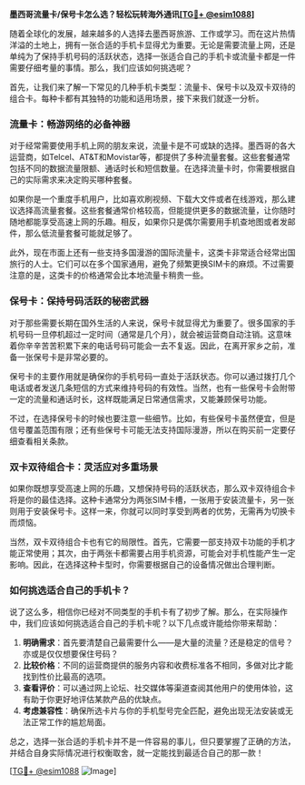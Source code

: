**墨西哥流量卡/保号卡怎么选？轻松玩转海外通讯[[TG💪+ @esim1088](https://t.me/s/esim1088)]**

随着全球化的发展，越来越多的人选择去墨西哥旅游、工作或学习。而在这片热情洋溢的土地上，拥有一张合适的手机卡显得尤为重要。无论是需要流量上网，还是单纯为了保持手机号码的活跃状态，选择一张适合自己的手机卡或流量卡都是一件需要仔细考量的事情。那么，我们应该如何挑选呢？

首先，让我们来了解一下常见的几种手机卡类型：流量卡、保号卡以及双卡双待的组合卡。每种卡都有其独特的功能和适用场景，接下来我们就逐一分析。

### 流量卡：畅游网络的必备神器

对于经常需要使用手机上网的朋友来说，流量卡是不可或缺的选择。墨西哥的各大运营商，如Telcel、AT&T和Movistar等，都提供了多种流量套餐。这些套餐通常包括不同的数据流量限额、通话时长和短信数量。在选择流量卡时，你需要根据自己的实际需求来决定购买哪种套餐。

如果你是一个重度手机用户，比如喜欢刷视频、下载大文件或者在线游戏，那么建议选择高流量套餐。这些套餐通常价格较高，但能提供更多的数据流量，让你随时随地都能享受高速上网的乐趣。相反，如果你只是偶尔需要用手机查地图或者发邮件，那么低流量套餐可能就足够了。

此外，现在市面上还有一些支持多国漫游的国际流量卡，这类卡非常适合经常出国旅行的人士。它们可以在多个国家通用，避免了频繁更换SIM卡的麻烦。不过需要注意的是，这类卡的价格通常会比本地流量卡稍贵一些。

### 保号卡：保持号码活跃的秘密武器

对于那些需要长期在国外生活的人来说，保号卡就显得尤为重要了。很多国家的手机号码一旦停机超过一定时间（通常是几个月），就会被运营商自动注销。这意味着你辛辛苦苦积累下来的电话号码可能会一去不复返。因此，在离开家乡之前，准备一张保号卡是非常必要的。

保号卡的主要作用就是确保你的手机号码一直处于活跃状态。你可以通过拨打几个电话或者发送几条短信的方式来维持号码的有效性。当然，也有一些保号卡会附带一定的流量和通话时长，这样既能满足日常通信需求，又能兼顾保号功能。

不过，在选择保号卡的时候也要注意一些细节。比如，有些保号卡虽然便宜，但是信号覆盖范围有限；还有些保号卡可能无法支持国际漫游，所以在购买前一定要仔细查看相关条款。

### 双卡双待组合卡：灵活应对多重场景

如果你既想享受高速上网的乐趣，又想保持号码的活跃状态，那么双卡双待组合卡将是你的最佳选择。这种卡通常分为两张SIM卡槽，一张用于安装流量卡，另一张则用于安装保号卡。这样一来，你就可以同时享受到两者的优势，无需再为切换卡而烦恼。

当然，双卡双待组合卡也有它的局限性。首先，它需要一部支持双卡功能的手机才能正常使用；其次，由于两张卡都需要占用手机资源，可能会对手机性能产生一定影响。因此，在选择这种卡型时，你需要根据自己的设备情况做出合理判断。

### 如何挑选适合自己的手机卡？

说了这么多，相信你已经对不同类型的手机卡有了初步了解。那么，在实际操作中，我们应该如何挑选适合自己的手机卡呢？以下几点或许能给你带来帮助：

1. **明确需求**：首先要清楚自己最需要什么——是大量的流量？还是稳定的信号？亦或是仅仅想要保住号码？
2. **比较价格**：不同的运营商提供的服务内容和收费标准各不相同，多做对比才能找到性价比最高的选项。
3. **查看评价**：可以通过网上论坛、社交媒体等渠道查阅其他用户的使用体验，这有助于你更好地评估某款产品的优缺点。
4. **考虑兼容性**：确保所选卡片与你的手机型号完全匹配，避免出现无法安装或无法正常工作的尴尬局面。

总之，选择一张合适的手机卡并不是一件容易的事儿，但只要掌握了正确的方法，并结合自身实际情况进行权衡取舍，就一定能找到最适合自己的那一款！

[[TG💪+ @esim1088](https://t.me/s/esim1088) ![Image](https://i.postimg.cc/4NQfJmqS/Snipaste-2025-05-13-00-14-12.png)]